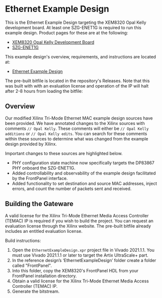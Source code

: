 Ethernet Example Design
=======================
This is the Ethernet Example Design targeting the XEM8320 Opal Kelly development board. At least one SZG-ENET1G is required to run this example design. Product pages for these are at the following:
* [XEM8320 Opal Kelly Development Board](https://opalkelly.com/products/xem8320/)
* [SZG-ENET1G](https://docs.opalkelly.com/syzygy-peripherals/szg-enet1g/)

This example design's overview, requirements, and instructions are located at:
* [Ethernet Example Design](https://docs.opalkelly.com/xem8320/getting-started/ethernet-reference-design/)

The pre-built bitfile is located in the repository's Releases. Note that this was built with with an evaluation license and operation of the IP will halt after 2-8 hours from loading the bitfile:

## Overview
Our modified Xilinx Tri-Mode Ethernet MAC example design sources have been provided. We have annotated changes to the Xilinx sources with comments `// Opal Kelly`.
These comments will either be `// Opal Kelly additions` or `// Opal Kelly edits`.
You can search for these comments within these sources to determine what was changed from the example design provided by Xilinx.

Important changes to these sources are highlighted below.
* PHY configuration state machine now specifically targets the DP83867 PHY onboard the SZG-ENET1G.
* Added controllability and observability of the example design facilitated by the FrontPanel interface.
* Added functionality to set destination and source MAC addresses, inject errors, and count the number of packets sent and received.



## Building the Gateware
A valid license for the Xilinx Tri-Mode Ethernet Media Access Controller (TEMAC) IP is required if you wish to build the project. You can request an evaluation license through the Xilinx website. The pre-built bitfile already includes an entitled evaluation license.

Build instructions:
1. Open the `EthernetExampleDesign.xpr` project file in Vivado 2021.1.1. You must use Vivado 2021.1.1 or later to target the Artix UltraScale+ part.
2. In the reference design’s ‘EthernetExampleDesign’ folder create a folder called "FrontPanel".
3. Into this folder, copy the XEM8320's FrontPanel HDL from your FrontPanel installation directory.
4. Obtain a valid license for the Xilinx Tri-Mode Ethernet Media Access Controller (TEMAC) IP.
5. Generate the bitstream.